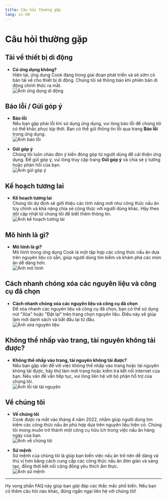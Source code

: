 ```yaml
---
title: Câu hỏi thường gặp
lang: vi-VN
---
```


# Câu hỏi thường gặp

## Tải về thiết bị di động

- **Có ứng dụng không?**  
  Hiện tại, ứng dụng Cook đang trong giai đoạn phát triển và sẽ sớm có bản tải về cho thiết bị di động. Chúng tôi sẽ thông báo khi phiên bản di động chính thức ra mắt.  
  ![Ảnh ứng dụng di động](link-to-image)  <!-- Thêm ảnh mô tả ứng dụng di động -->

## Báo lỗi / Gửi góp ý

- **Báo lỗi**  
  Nếu bạn gặp phải lỗi khi sử dụng ứng dụng, vui lòng báo lỗi để chúng tôi có thể khắc phục kịp thời. Bạn có thể gửi thông tin lỗi qua trang **Báo lỗi** trong ứng dụng.  
  ![Ảnh báo lỗi](link-to-image)  <!-- Thêm ảnh mô tả báo lỗi -->

- **Gửi góp ý**  
  Chúng tôi luôn chào đón ý kiến đóng góp từ người dùng để cải thiện ứng dụng. Để gửi góp ý, vui lòng truy cập trang **Gửi góp ý** và chia sẻ ý tưởng hoặc phản hồi của bạn.  
  ![Ảnh gửi góp ý](link-to-image)  <!-- Thêm ảnh mô tả gửi góp ý -->

## Kế hoạch tương lai

- **Kế hoạch tương lai**  
  Chúng tôi dự định sẽ giới thiệu các tính năng mới như công thức nấu ăn tùy chỉnh và khả năng chia sẻ công thức với người dùng khác. Hãy theo dõi cập nhật từ chúng tôi để biết thêm thông tin.  
  ![Ảnh kế hoạch tương lai](link-to-image)  <!-- Thêm ảnh mô tả kế hoạch tương lai -->

## Mô hình là gì?

- **Mô hình là gì?**  
  Mô hình trong ứng dụng Cook là một tập hợp các công thức nấu ăn dựa trên nguyên liệu có sẵn, giúp người dùng tìm kiếm và khám phá các món ăn dễ dàng hơn.  
  ![Ảnh mô hình](link-to-image)  <!-- Thêm ảnh mô tả mô hình -->

## Cách nhanh chóng xóa các nguyên liệu và công cụ đã chọn

- **Cách nhanh chóng xóa các nguyên liệu và công cụ đã chọn**  
  Để xóa nhanh các nguyên liệu và công cụ đã chọn, bạn có thể sử dụng nút "Xóa" hoặc "Đặt lại" trên trang chọn nguyên liệu. Điều này sẽ giúp làm mới danh sách và bắt đầu lại từ đầu.  
  ![Ảnh xóa nguyên liệu](link-to-image)  <!-- Thêm ảnh mô tả xóa nguyên liệu -->

## Không thể nhấp vào trang, tài nguyên không tải được?

- **Không thể nhấp vào trang, tài nguyên không tải được?**  
  Nếu bạn gặp vấn đề với việc không thể nhấp vào trang hoặc tài nguyên không tải được, hãy thử làm mới trang hoặc kiểm tra kết nối internet của bạn. Nếu vấn đề vẫn tiếp tục, vui lòng liên hệ với bộ phận hỗ trợ của chúng tôi.  
  ![Ảnh lỗi tải tài nguyên](link-to-image)  <!-- Thêm ảnh mô tả lỗi tải tài nguyên -->

## Về chúng tôi

- **Về chúng tôi**  
  Cook được ra mắt vào tháng 4 năm 2022, nhằm giúp người dùng tìm kiếm các công thức nấu ăn phù hợp dựa trên nguyên liệu hiện có. Chúng tôi mong muốn trở thành một công cụ hữu ích trong việc nấu ăn hàng ngày của bạn.  
  ![Ảnh về chúng tôi](link-to-image)  <!-- Thêm ảnh mô tả về chúng tôi -->

- **Sứ mệnh**  
  Sứ mệnh của chúng tôi là giúp bạn biến việc nấu ăn trở nên dễ dàng và thú vị hơn bằng cách cung cấp các công thức nấu ăn đơn giản và sáng tạo, đồng thời kết nối cộng đồng yêu thích ẩm thực.  
  ![Ảnh sứ mệnh](link-to-image)  <!-- Thêm ảnh mô tả sứ mệnh -->

---

Hy vọng phần FAQ này giúp bạn giải đáp các thắc mắc phổ biến. Nếu bạn có thêm câu hỏi nào khác, đừng ngần ngại liên hệ với chúng tôi!
